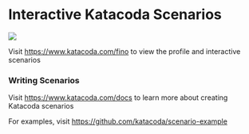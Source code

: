 # Interactive Katacoda Scenarios

[![](http://shields.katacoda.com/katacoda/fino/count.svg)](https://www.katacoda.com/fino "Get your profile on Katacoda.com")

Visit https://www.katacoda.com/fino to view the profile and interactive scenarios

### Writing Scenarios
Visit https://www.katacoda.com/docs to learn more about creating Katacoda scenarios

For examples, visit https://github.com/katacoda/scenario-example
